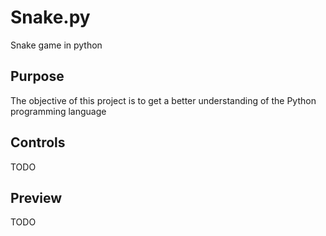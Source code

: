 # Snake.py
Snake game in python

## Purpose
The objective of this project is to get a better understanding of the Python programming language

## Controls
TODO

## Preview
TODO
